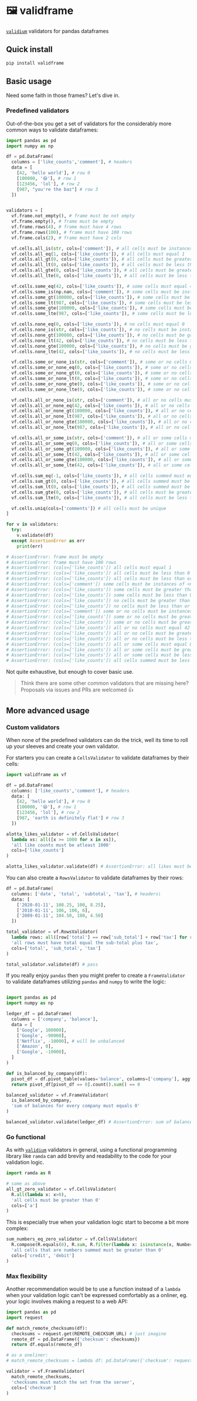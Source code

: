 # 🖼 validframe
[`validium`](https://github.com/json2d/validium) validators for pandas dataframes

## Quick install
```bash
pip install validframe
```

## Basic usage

Need some faith in those frames? Let's dive in.

### Predefined validators

Out-of-the-box you get a set of validators for the considerably more common ways to validate dataframes:

```py
import pandas as pd
import numpy as np

df = pd.DataFrame(
  columns = ['like_counts','comment'], # headers
  data = [
    [42, 'hello world'], # row 0
    [100000, '😆'], # row 1
    [123456, 'lol'], # row 2
    [987, "you're the baz"] # row 3
  ])


validators = [
  vf.frame.not_empty(), # frame must be not empty
  vf.frame.empty(), # frame must be empty
  vf.frame.rows(4), # frame must have 4 rows
  vf.frame.rows(100), # frame must have 100 rows
  vf.frame.cols(2), # frame must have 2 cols

  vf.cells.all_is(str, cols=['comment']), # all cells must be instances of <str>
  vf.cells.all_eq(1, cols=['like_counts']), # all cells must equal 1
  vf.cells.all_gt(0, cols=['like_counts']), # all cells must be greater than 0
  vf.cells.all_lt(0, cols=['like_counts']), # all cells must be less than 0
  vf.cells.all_gte(0, cols=['like_counts']), # all cells must be greater than or equal to 0
  vf.cells.all_lte(0, cols=['like_counts']), # all cells must be less than or equal to 0

  vf.cells.some_eq(42, cols=['like_counts']), # some cells must equal 42
  vf.cells.some_is(np.nan, cols=['comment']), # some cells must be instances of <numpy.nan>
  vf.cells.some_gt(100000, cols=['like_counts']), # some cells must be greater than 100000
  vf.cells.some_lt(987, cols=['like_counts']), # some cells must be less than 987
  vf.cells.some_gte(100000, cols=['like_counts']), # some cells must be greater than or equal to 100000
  vf.cells.some_lte(987, cols=['like_counts']), # some cells must be less than or equal to 987

  vf.cells.none_eq(0, cols=['like_counts']), # no cells must equal 0
  vf.cells.none_is(str, cols=['like_counts']), # no cells must be instances of <str>
  vf.cells.none_gt(100000, cols=['like_counts']), # no cells must be greater than 100000
  vf.cells.none_lt(42, cols=['like_counts']), # no cells must be less than 42
  vf.cells.none_gte(100000, cols=['like_counts']), # no cells must be greater than or equal to 100000
  vf.cells.none_lte(42, cols=['like_counts']), # no cells must be less than or equal to 42   

  vf.cells.some_or_none_is(str, cols=['comment']), # some or no cells must be instances of <str>
  vf.cells.some_or_none_eq(0, cols=['like_counts']), # some or no cells must equal 0
  vf.cells.some_or_none_gt(0, cols=['like_counts']), # some or no cells must be greater than 0
  vf.cells.some_or_none_lt(0, cols=['like_counts']), # some or no cells must be less than 0
  vf.cells.some_or_none_gte(0, cols=['like_counts']), # some or no cells must be greater than or equal to 0
  vf.cells.some_or_none_lte(0, cols=['like_counts']), # some or no cells must be less than or equal to 0

  vf.cells.all_or_none_is(str, cols=['comment']), # all or no cells must be instances of <str>
  vf.cells.all_or_none_eq(42, cols=['like_counts']), # all or no cells must equal 42
  vf.cells.all_or_none_gt(100000, cols=['like_counts']), # all or no cells must be greater than 100000
  vf.cells.all_or_none_lt(987, cols=['like_counts']), # all or no cells must be less than 987
  vf.cells.all_or_none_gte(100000, cols=['like_counts']), # all or no cells must be greater than or equal to 100000
  vf.cells.all_or_none_lte(987, cols=['like_counts']), # all or no cells must be less than or equal to 987

  vf.cells.all_or_some_is(str, cols=['comment']), # all or some cells must be instances of <str>
  vf.cells.all_or_some_eq(0, cols=['like_counts']), # all or some cells must equal 0
  vf.cells.all_or_some_gt(100000, cols=['like_counts']), # all or some cells must be greater than 100000
  vf.cells.all_or_some_lt(42, cols=['like_counts']), # all or some cells must be less than 42
  vf.cells.all_or_some_gte(100000, cols=['like_counts']), # all or some cells must be greater than or equal to 100000
  vf.cells.all_or_some_lte(42, cols=['like_counts']), # all or some cells must be less than or equal to 42   

  vf.cells.sum_eq(-1, cols=['like_counts']), # all cells summed must equal -1
  vf.cells.sum_gt(0, cols=['like_counts']), # all cells summed must be greater than 0
  vf.cells.sum_lt(0, cols=['like_counts']), # all cells summed must be less than 0
  vf.cells.sum_gte(0, cols=['like_counts']), # all cells must be greater than or equal to 0
  vf.cells.sum_lte(0, cols=['like_counts']), # all cells must be less than or equal to 0

  vf.cells.uniq(cols=['comments']) # all cells must be unique
]

for v in validators:
  try:
    v.validate(df)
  except AssertionError as err
    print(err)

# AssertionError: frame must be empty
# AssertionError: frame must have 100 rows
# AssertionError: (cols=['like_counts']) all cells must equal 1
# AssertionError: (cols=['like_counts']) all cells must be less than 0
# AssertionError: (cols=['like_counts']) all cells must be less than or equal 0
# AssertionError: (cols=['comment']) some cells must be instances of <numpy.nan>
# AssertionError: (cols=['like_counts']) some cells must be greater than 100000
# AssertionError: (cols=['like_counts']) some cells must be less than 987
# AssertionError: (cols=['like_counts']) no cells must be greater than or equal to 100000
# AssertionError: (cols=['like_counts']) no cells must be less than or equal to 42
# AssertionError: (cols=['comment']) some or no cells must be instances of <str>
# AssertionError: (cols=['like_counts']) some or no cells must be greater than 0
# AssertionError: (cols=['like_counts']) some or no cells must be greater than or equal to 0
# AssertionError: (cols=['like_counts']) all or no cells must equal 42
# AssertionError: (cols=['like_counts']) all or no cells must be greater than or equal to 100000
# AssertionError: (cols=['like_counts']) all or no cells must be less than or equal to 987
# AssertionError: (cols=['like_counts']) all or some cells must equal 0
# AssertionError: (cols=['like_counts']) all or some cells must be greater than 100000
# AssertionError: (cols=['like_counts']) all or some cells must be less than 42
# AssertionError: (cols=['like_counts']) all cells summed must be less than 0 
```

Not quite exhaustive, but enough to cover basic use.

> Think there are some other common validators that are missing here? Proposals via issues and PRs are welcomed 👍

## More advanced usage

### Custom validators

When none of the predefined validators can do the trick, well its time to roll up your sleeves and create your own validator.

For starters you can create a `CellsValidator` to validate dataframes by their cells:

```py
import validframe as vf

df = pd.DataFrame(
  columns: ['like_counts','comment'], # headers
  data: [
    [42, 'hello world'], # row 0
    [100000, '😆'], # row 1
    [123456, 'lol'], # row 2
    [987, 'earth is definitely flat'] # row 3
  ])

alotta_likes_validator = vf.CellsValidator(
  lambda xs: all([x >= 1000 for x in xs]),
  'all like counts must be atleast 1000'
  cols=['like_counts']
)

alotta_likes_validator.validate(df) # AssertionError: all likes must be atleast 1000

```

You can also create a `RowsValidator` to validate dataframes by their rows:

```py
df = pd.DataFrame(
  columns: ['date', 'total', 'subtotal', 'tax'], # headers\
  data: [
    ['2020-01-11', 108.25, 100, 8.25], 
    ['2010-01-11', 106, 100, 6], 
    ['2009-01-11', 104.50, 100, 4.50] 
  ])

total_validator = vf.RowsValidator(
  lambda rows: all([row['total'] == row['sub_total'] + row['tax'] for row in rows]),
  'all rows must have total equal the sub-total plus tax',
  cols=['total', 'sub_total', 'tax']
)

total_validator.validate(df) # pass
```

If you really enjoy `pandas` then you might prefer to create a `FrameValidator` to validate dataframes utilizing `pandas` and `numpy` to write the logic:

```py

import pandas as pd
import numpy as np

ledger_df = pd.DataFrame(
  columns = ['company', 'balance'],
  data = [
    ['Google', 100000], 
    ['Google', -90000], 
    ['Netflix', -10000], # will be unbalanced
    ['Amazon', 0], 
    ['Google', -10000], 
  ]
)

def is_balanced_by_company(df):
  pivot_df = df.pivot_table(values='balance', columns=['company'], aggfunc=np.sum)
  return pivot_df[pivot_df == 0].count().sum() == 0

balanced_validator = vf.FrameValidator(
  is_balanced_by_company,
  'sum of balances for every company must equals 0'
)

balanced_validator.validate(ledger_df) # AssertionError: sum of balances for every company must equals 0

```

### Go functional

As with [`validium`](https://github.com/json2d/validium) validators in general, using a functional programming library like `ramda` can add brevity and readability to the code for your validation logic.

```py
import ramda as R

# same as above
all_gt_zero_validator = vf.CellsValidator(
  R.all(lambda x: x>0),
  'all cells must be greater than 0'
  cols=['a']
)
```

This is especially true when your validation logic start to become a bit more complex:

```py
sum_numbers_eq_zero_validator = vf.CellsValidator(
  R.compose(R.equals(0), R.sum, R.filter(lambda x: isinstance(x, Number)),
  'all cells that are numbers summed must be greater than 0'
  cols=['credit', 'debit']
)
```

### Max flexibility

Another recommendation would be to use a function instead of a `lambda` when your validation logic can't be expressed comfortably as a onliner, eg. your logic involves making a request to a web API:

```py
import pandas as pd
import request

def match_remote_checksums(df):
  checksums = request.get(REMOTE_CHECKSUM_URL) # just imagine
  remote_df = pd.DataFrame({'checksum': checksums})
  return df.equals(remote_df)

# as a oneliner:
# match_remote_checksums = lambda df: pd.DataFrame({'checksum': request.get(REMOTE_CHECKSUM_URL)}).equals(df)

validator = vf.FrameValidator(
  match_remote_checksums, 
  'checksums must match the set from the server', 
  cols=['checksum']
)
```

